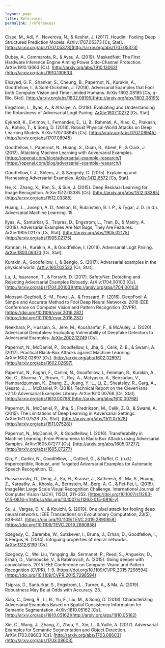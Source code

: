 ```yaml
---

layout: page
title: References
permalink: /references/
---
```


Cisse, M., Adi, Y., Neverova, N., & Keshet, J. (2017). Houdini: Fooling Deep Structured Prediction Models. ArXiv:1707.05373 [Cs, Stat]. [http://arxiv.org/abs/1707.05373](http://arxiv.org/abs/1707.05373)

Dubey, A., Cammarota, R., & Aysu, A. (2019). MaskedNet: The First Hardware Inference Engine Aiming Power Side-Channel Protection. ArXiv:1910.13063 [Cs]. [http://arxiv.org/abs/1910.13063](http://arxiv.org/abs/1910.13063])

Elsayed, G. F., Shankar, S., Cheung, B., Papernot, N., Kurakin, A., Goodfellow, I., & Sohl-Dickstein, J. (2018). Adversarial Examples that Fool both Computer Vision and Time-Limited Humans. ArXiv:1802.08195 [Cs, q-Bio, Stat]. [http://arxiv.org/abs/1802.08195](http://arxiv.org/abs/1802.08195)

Engstrom, L., Ilyas, A., & Athalye, A. (2018). Evaluating and Understanding the Robustness of Adversarial Logit Pairing. [ArXiv:1807.10272](http://arxiv.org/abs/1807.10272) [Cs, Stat].

Eykholt, K., Evtimov, I., Fernandes, E., Li, B., Rahmati, A., Xiao, C., Prakash, A., Kohno, T., & Song, D. (2018). Robust Physical-World Attacks on Deep Learning Models. ArXiv:1707.08945 [Cs]. [http://arxiv.org/abs/1707.08945](http://arxiv.org/abs/1707.08945)

Goodfellow, I., Papernot, N., Huang, S., Duan, R., Abeel, P., & Clark, J. (2017). Attacking Machine Learning with Adversarial Examples. [https://openai.com/blog/adversarial-example-research/](https://openai.com/blog/adversarial-example-research/)

Goodfellow, I. J., Shlens, J., & Szegedy, C. (2015). Explaining and Harnessing Adversarial Examples. [ArXiv:1412.6572](http://arxiv.org/abs/1412.6572) [Cs, Stat].

He, K., Zhang, X., Ren, S., & Sun, J. (2015). Deep Residual Learning for Image Recognition. ArXiv:1512.03385 [Cs]. [http://arxiv.org/abs/1512.03385](http://arxiv.org/abs/1512.03385)

Huang, L., Joseph, A. D., Nelson, B., Rubinstein, B. I. P., & Tygar, J. D. (n.d.). Adversarial Machine Learning. 15.

Ilyas, A., Santurkar, S., Tsipras, D., Engstrom, L., Tran, B., & Madry, A. (2019). Adversarial Examples Are Not Bugs, They Are Features. ArXiv:1905.02175 [Cs, Stat]. [http://arxiv.org/abs/1905.02175](http://arxiv.org/abs/1905.02175)

Kannan, H., Kurakin, A., & Goodfellow, I. (2018). Adversarial Logit Pairing. [ArXiv:1803.06373](ttp://arxiv.org/abs/1803.06373) [Cs, Stat].

Kurakin, A., Goodfellow, I., & Bengio, S. (2017). Adversarial examples in the physical world. [ArXiv:1607.02533](http://arxiv.org/abs/1607.02533) [Cs, Stat].

Lu, J., Issaranon, T., & Forsyth, D. (2017). SafetyNet: Detecting and Rejecting Adversarial Examples Robustly. ArXiv:1704.00103 [Cs]. [http://arxiv.org/abs/1704.00103](http://arxiv.org/abs/1704.00103)

Moosavi-Dezfooli, S.-M., Fawzi, A., & Frossard, P. (2016). DeepFool: A Simple and Accurate Method to Fool Deep Neural Networks. 2016 IEEE Conference on Computer Vision and Pattern Recognition (CVPR). [https://doi.org/10.1109/cvpr.2016.282](https://doi.org/10.1109/cvpr.2016.282)

Neekhara, P., Hussain, S., Jere, M., Koushanfar, F., & McAuley, J. (2020). Adversarial Deepfakes: Evaluating Vulnerability of Deepfake Detectors to Adversarial Examples. [ArXiv:2002.12749](http://arxiv.org/abs/2002.12749) [Cs].

Papernot, N., McDaniel, P., Goodfellow, I., Jha, S., Celik, Z. B., & Swami, A. (2017). Practical Black-Box Attacks against Machine Learning. ArXiv:1602.02697 [Cs]. [http://arxiv.org/abs/1602.02697](http://arxiv.org/abs/1602.02697)

Papernot, N., Faghri, F., Carlini, N., Goodfellow, I., Feinman, R., Kurakin, A., Xie, C., Sharma, Y., Brown, T., Roy, A., Matyasko, A., Behzadan, V., Hambardzumyan, K., Zhang, Z., Juang, Y.-L., Li, Z., Sheatsley, R., Garg, A., Uesato, J., … McDaniel, P. (2018). Technical Report on the CleverHans v2.1.0 Adversarial Examples Library. ArXiv:1610.00768 [Cs, Stat]. [http://arxiv.org/abs/1610.00768](http://arxiv.org/abs/1610.00768)

Papernot, N., McDaniel, P., Jha, S., Fredrikson, M., Celik, Z. B., & Swami, A. (2015). The Limitations of Deep Learning in Adversarial Settings. ArXiv:1511.07528 [Cs, Stat]. [http://arxiv.org/abs/1511.07528](http://arxiv.org/abs/1511.07528])

Papernot, N., McDaniel, P., & Goodfellow, I. (2016). Transferability in Machine Learning: From Phenomena to Black-Box Attacks using Adversarial Samples. ArXiv:1605.07277 [Cs]. [http://arxiv.org/abs/1605.07277](http://arxiv.org/abs/1605.07277)

Qin, Y., Carlini, N., Goodfellow, I., Cottrell, G., & Raffel, C. (n.d.). Imperceptible, Robust, and Targeted Adversarial Examples for Automatic Speech Recognition. 12.

Russakovsky, O., Deng, J., Su, H., Krause, J., Satheesh, S., Ma, S., Huang, Z., Karpathy, A., Khosla, A., Bernstein, M., Berg, A. C., & Fei-Fei, L. (2015). ImageNet Large Scale Visual Recognition Challenge. International Journal of Computer Vision (IJCV), 115(3), 211–252. [https://doi.org/10.1007/s11263-015-0816-y](https://doi.org/10.1007/s11263-015-0816-y)

Su, J., Vargas, D. V., & Kouichi, S. (2019). One pixel attack for fooling deep neural networks. IEEE Transactions on Evolutionary Computation, 23(5), 828–841. [https://doi.org/10.1109/TEVC.2019.2890858](https://doi.org/10.1109/TEVC.2019.2890858)

Szegedy, C., Zaremba, W., Sutskever, I., Bruna, J., Erhan, D., Goodfellow, I., & Fergus, R. (2014). Intriguing properties of neural networks. [ArXiv:1312.6199](http://arxiv.org/abs/1312.6199) [Cs].

Szegedy, C., Wei Liu, Yangqing Jia, Sermanet, P., Reed, S., Anguelov, D., Erhan, D., Vanhoucke, V., & Rabinovich, A. (2015). Going deeper with convolutions. 2015 IEEE Conference on Computer Vision and Pattern Recognition (CVPR), 1–9. [https://doi.org/10.1109/CVPR.2015.7298594](https://doi.org/10.1109/CVPR.2015.7298594)

Tsipras, D., Santurkar, S., Engstrom, L., Turner, A., & Ma, A. (2019). Robustness May Be at Odds with Accuracy. 23.

Xiao, C., Deng, R., Li, B., Yu, F., Liu, M., & Song, D. (2018). Characterizing Adversarial Examples Based on Spatial Consistency Information for Semantic Segmentation. ArXiv:1810.05162 [Cs]. [http://arxiv.org/abs/1810.05162](http://arxiv.org/abs/1810.05162)

Xie, C., Wang, J., Zhang, Z., Zhou, Y., Xie, L., & Yuille, A. (2017). Adversarial Examples for Semantic Segmentation and Object Detection. ArXiv:1703.08603 [Cs]. [http://arxiv.org/abs/1703.08603](http://arxiv.org/abs/1703.08603)

